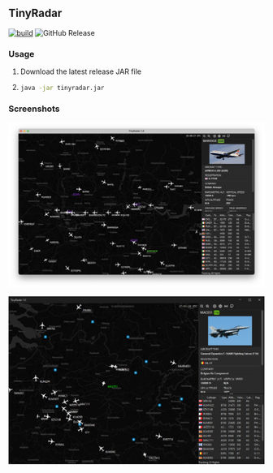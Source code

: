 ## TinyRadar

[![build](https://github.com/MasterFlomaster1/tinyradar/actions/workflows/build.yml/badge.svg)](https://github.com/MasterFlomaster1/tinyradar/actions/workflows/build.yml)
![GitHub Release](https://img.shields.io/github/v/release/MasterFlomaster1/tinyradar)

### Usage

1. Download the latest release JAR file
2. ```bash
   java -jar tinyradar.jar

### Screenshots
<p align="center">
  <img src=".github/pic.png" alt="Description of the image">
</p>

<p align="center">
  <img src=".github/pic2.png" alt="Description of the image">
</p>
